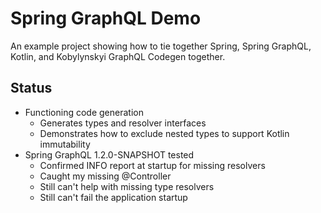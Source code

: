 # Spring GraphQL Demo

An example project showing how to tie together Spring, Spring GraphQL, Kotlin, and Kobylynskyi GraphQL
Codegen together.

## Status

* Functioning code generation
  * Generates types and resolver interfaces
  * Demonstrates how to exclude nested types to support Kotlin immutability
* Spring GraphQL 1.2.0-SNAPSHOT tested
  * Confirmed INFO report at startup for missing resolvers
  * Caught my missing @Controller
  * Still can't help with missing type resolvers
  * Still can't fail the application startup